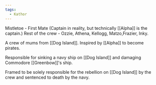 ```yaml
---
tags:
  - Kathor
---
```

Mistletoe - First Mate (Captain in reality, but technically [[Alpha]] is the captain.)
Rest of the crew - Ozzie, Athena, Kellogg, Matzo,Frazier, Inky.

A crew of mums from [[Dog Island]]. Inspired by [[Alpha]] to become pirates. 

Responsible for sinking a navy ship on [[Dog Island]] and damaging Commodore [[Greenbow]]'s ship. 

Framed to be solely responsible for the rebellion on [[Dog Island]] by the crew and sentenced to death by the navy. 